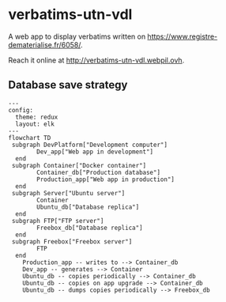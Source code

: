 # verbatims-utn-vdl

A web app to display verbatims written on https://www.registre-dematerialise.fr/6058/.

Reach it online at http://verbatims-utn-vdl.webpil.ovh.

## Database save strategy

```mermaid
---
config:
  theme: redux
  layout: elk
---
flowchart TD
 subgraph DevPlatform["Development computer"]
        Dev_app["Web app in development"]
  end
 subgraph Container["Docker container"]
        Container_db["Production database"]
        Production_app["Web app in production"]
  end
 subgraph Server["Ubuntu server"]
        Container
        Ubuntu_db["Database replica"]
  end
 subgraph FTP["FTP server"]
        Freebox_db["Database replica"]
  end
 subgraph Freebox["Freebox server"]
        FTP
  end
    Production_app -- writes to --> Container_db
    Dev_app -- generates --> Container
    Ubuntu_db -- copies periodically --> Container_db
    Ubuntu_db -- copies on app upgrade --> Container_db
    Ubuntu_db -- dumps copies periodically --> Freebox_db
```